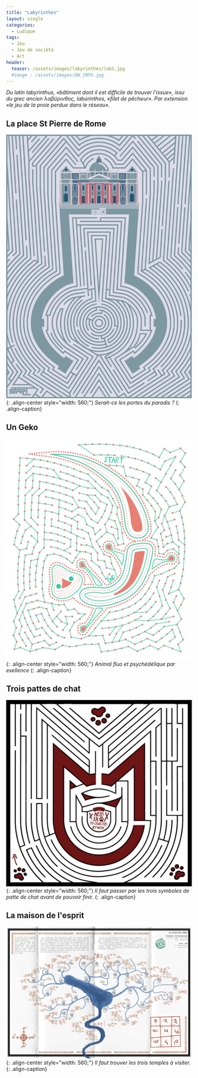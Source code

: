 ```yaml
---
title: "Labyrinthes"
layout: single
categories:
  - Ludique 
tags:
  - Jeu
  - Jeu de société
  - Art
header:
  teaser: /assets/images/labyrinthes/lab1.jpg
  #image : /assets/images/DW_INFO.jpg
---
```


*Du latin labyrinthus, «bâtiment dont il est difficile de trouver l'issue», issu du grec ancien λαβύρινθος, labúrinthos, «filet de pêcheur». Par extension «le jeu de la proie perdue dans le réseau».*

## La place St Pierre de Rome

![styled-image](/assets/images/labyrinthes/lab1.jpg "Laby"){: .align-center style="width: 560;"}
*Serait-ce les portes du paradis ?*
{: .align-caption}

## Un Geko

![styled-image](/assets/images/labyrinthes/lab4.jpg "Laby2"){: .align-center style="width: 560;"}
*Animal fluo et psychédélique par exellence*
{: .align-caption}

## Trois pattes de chat

![styled-image](/assets/images/labyrinthes/lab3.jpg "Laby3"){: .align-center style="width: 560;"}
*Il faut passer par les trois symboles de patte de chat avant de pouvoir finir.*
{: .align-caption}

## La maison de l'esprit

![styled-image](/assets/images/labyrinthes/lab2.jpg "Laby4"){: .align-center style="width: 560;"}
*Il faut trouver les trois temples à visiter.*
{: .align-caption}